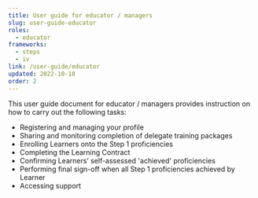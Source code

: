 ```yaml
---
title: User guide for educator / managers
slug: user-guide-educator
roles:
  - educator
frameworks:
  - steps
  - iv
link: /user-guide/educator
updated: 2022-10-18
order: 2
---
```

This user guide document for educator / managers provides instruction on how to carry out the following tasks:

- Registering and managing your profile
- Sharing and monitoring completion of delegate training packages​
- Enrolling Learners onto the Step 1 proficiencies
- Completing the Learning Contract​
- Confirming Learners’ self-assessed 'achieved' proficiencies
- Performing final sign-off when all Step 1 proficiencies achieved by Learner
- Accessing support​